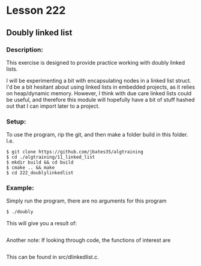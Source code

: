 # Lesson 222
## Doubly linked list
### Description:
This exercise is designed to provide practice working with doubly linked lists.

I will be experimenting a bit with encapsulating nodes in a linked list struct. I'd be a bit hesitant about using linked lists in embedded projects, as it relies on heap/dynamic memory. However, I think with due care linked lists could be useful, and therefore this module will hopefully have a bit of stuff hashed out that I can import later to a project.

### Setup: 
To use the program, rip the git, and then make a folder build in this folder. I.e.
```
$ git clone https://github.com/jbates35/algtraining
$ cd ./algtraining/11_linked_list
$ mkdir build && cd build
$ cmake .. && make
$ cd 222_doublylinkedlist 
```
### Example:
Simply run the program, there are no arguments for this program
```bash
$ ./doubly
```
This will give you a result of:
```
```
Another note: If looking through code, the functions of interest are 
```c
```
This can be found in src/dlinkedlist.c. 